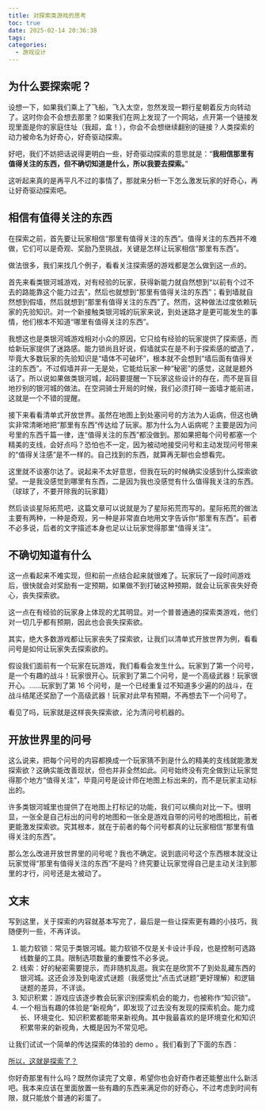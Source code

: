 ```yaml
---
title: 对探索类游戏的思考
toc: true
date: 2025-02-14 20:36:38
tags:
categories:
  - 游戏设计
---
```


## 为什么要探索呢？

设想一下，如果我们乘上了飞船，飞入太空，忽然发现一颗行星朝着反方向转动了。这时你会不会想去那里？如果我们在网上发现了一个网站，点开第一个链接发现里面是你的家庭住址（我超，盒！），你会不会想继续翻别的链接？人类探索的动力被命名为好奇心，好奇驱动探索。

好吧，我们不妨把话说得更明白一些，好奇驱动探索的意思就是：“**我相信那里有值得关注的东西，但不确切知道是什么，所以我要去探索。**”

这听起来真的是再平凡不过的事情了，那就来分析一下怎么激发玩家的好奇心，再让好奇驱动探索吧。

## 相信有值得关注的东西

在探索之前，首先要让玩家相信“那里有值得关注的东西”。值得关注的东西并不难做，它们可以是奇观、奖励乃至挑战，关键是怎样让玩家相信“那里有东西”。

做法很多，我们来找几个例子，看看关注探索感的游戏都是怎么做到这一点的。

首先来看类银河城游戏，对有经验的玩家，获得新能力就自然想到“以前有个过不去的路能靠这个能力过去”，然后也就想到“那里有值得关注的东西”；看到墙就自然想到假墙，然后就想到“那里有值得关注的东西”了。然而，这种做法过度依赖玩家的先验知识。对一个新接触类银河城的玩家来说，到处迷路才是更可能发生的事情，他们根本不知道“哪里有值得关注的东西”。

我想这也是类银河城游戏相对小众的原因，它只给有经验的玩家提供了探索感，而给新玩家提供了迷路感。能力锁尚且好说，假墙就实在是不利于探索感的塑造了，毕竟大多数玩家的先验知识是“墙体不可破坏”，根本就不会想到“墙后面有值得关注的东西”。不过假墙并非一无是处，它能给玩家一种“秘密”的感觉，这就是题外话了。所以说如果做类银河城，起码要提醒一下玩家这些设计的存在，而不是盲目地抄别的银河城的做法。在空洞骑士开局的时候，我们必须打碎一面墙才能前进，这就是一个不错的提醒。

接下来看看清单式开放世界。虽然在地图上到处塞问号的方法为人诟病，但这也确实非常清晰地把“那里有东西”传达给了玩家。那为什么为人诟病呢？主要是因为问号里的东西千篇一律，连“值得关注的东西”都没做到。那如果把每个问号都塞一个精美的支线，会好点吗？恐怕也不一定，因为被动地接受问号和主动发现问号带来的“值得关注感”是不一样的。自己找到的东西，就算再无聊也会想看完。

这里就不谈塞尔达了。说起来不太好意思，但我在玩的时候确实没感到什么探索欲望。一是我没感觉到哪里有东西，二是因为我也没感觉有什么值得我关注的东西。（球球了，不要开除我的玩家籍）

然后谈谈星际拓荒吧，这篇文章可以说就是为了星际拓荒而写的。星际拓荒的做法主要有两种，一种是奇观，另一种是非常直白地用文字告诉你“那里有东西”。前者不必多说，后者的文字描述本身也足以让玩家觉得那里“值得关注”。

## 不确切知道有什么

这一点看起来不难实现，但和前一点结合起来就很难了。玩家玩了一段时间游戏后，很快就会对奖励有一定预期，如果做不到打破这种预期，就会让玩家丧失好奇心，丧失探索欲。

这一点在有经验的玩家身上体现的尤其明显。对一个普普通通的探索类游戏，他们对一切几乎都有预期，因此也会丧失探索欲。

其实，绝大多数游戏都让玩家丧失了探索欲，让我们以清单式开放世界为例，看看问号是如何让玩家失去探索欲的。

假设我们面前有一个玩家在玩游戏，我们看看会发生什么。玩家到了第一个问号，是一个有趣的战斗！玩家很开心。玩家到了第二个问号，是一个高级武器！玩家很开心。......玩家到了第 16 个问号，是一个已经重复过不知道多少遍的的战斗，在战斗结尾还奖励了一个高级武器！玩家对此早有预期，不再想去下一个问号了。

看见了吗，玩家就是这样丧失探索欲，沦为清问号机器的。

## 开放世界里的问号

这么说来，把每个问号的内容都换成一个玩家猜不到是什么的精美的支线就能激发探索欲？这确实能改善现状，但也并非全然如此。问号始终没有完全做到让玩家觉得那个地方“值得关注”，毕竟问号是设计师在地图上标出来的，而不是玩家主动标出的。

许多类银河城里也提供了在地图上打标记的功能，我们可以横向对比一下。很明显，一张全是自己标出的问号的地图和一张全是游戏自带的问号的地图相比，前者更能激发探索欲。究其根本，就在于前者的每个问号都真的让玩家相信“那里有值得关注的东西”。

那么怎么改进开放世界里的问号呢？我也不确定。说到底问号这个东西根本就没让玩家觉得“那里有值得关注的东西”不是吗？终究要让玩家觉得自己是主动关注到那里的才行，问号还是太被动了。

## 文末

写到这里，关于探索的内容就基本写完了，最后是一些让探索更有趣的小技巧，我随便列一些，不再详谈。

1. 能力软锁：常见于类银河城。能力软锁不仅是关卡设计手段，也是控制可选路线数量的工具。限制选项数量的重要性不必多说。
2. 线索：好的秘密需要提示，而非随机乱逛。我实在是欣赏不了到处乱藏东西的银河城。这还会涉及到电波式谜题（我感觉比“点击式谜题”更好理解）和逻辑谜题的差异，不详谈。
3. 知识积累：游戏应该逐步教会玩家识别探索机会的能力，也被称作“知识锁”。
4. 一个相当有趣的体验是“新视角”，即发现了过去没有发现的探索机会。能力成长、环境变化、知识积累都能带来新视角。其中我最喜欢的是环境变化和知识积累带来的新视角，大概是因为不常见吧。

让我们试试一个简单的传达探索的体验的 demo 。我们看到了下面的东西：

[所以，这就是探索了？](../../../secret/)

你好奇那里有什么吗？既然你读完了文章，希望你也会好奇作者还能整出什么新活吧。我本来应该在里面放置一些有趣的东西来满足你的好奇心，不过考虑到时间有限，就只能放个普通的彩蛋了。

<style>
/* 隐藏草书 */
.hidden-fancy-text {
    font-family: 'Brush Script MT', cursive;
    font-size: 20px;
    /* text-align: center; */
    margin: 20px 0;
    /* padding: 20px; */
    line-height: 1.5;
    color: transparent;
    cursor: default
}

.hidden-fancy-text::selection {
    color: darkred;
    background: white;
}
</style>

<div class="hidden-fancy-text">
如果作者在认真做游戏的话，我们也应该会见面的。
</div>

